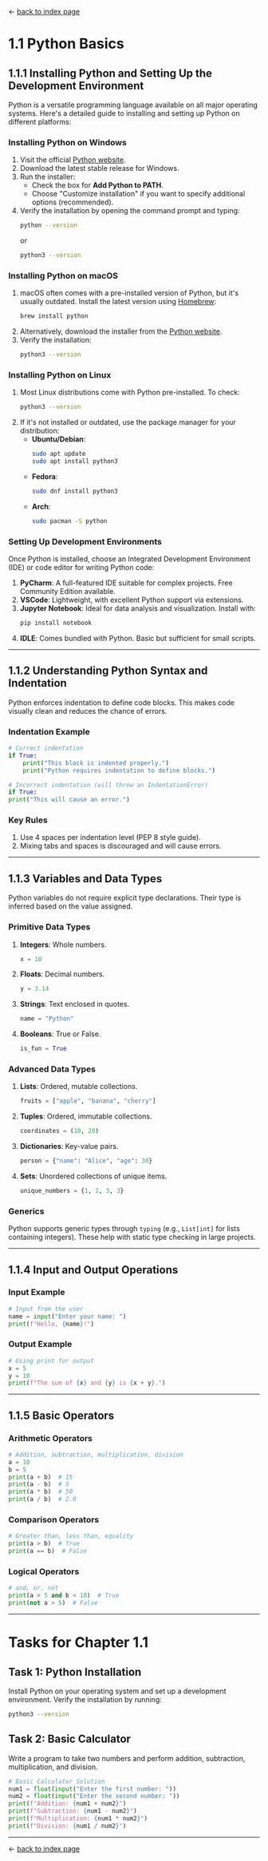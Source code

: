 ← [back to index page](../index.md)
# **1.1 Python Basics**

## **1.1.1 Installing Python and Setting Up the Development Environment**

Python is a versatile programming language available on all major operating systems. Here's a detailed guide to installing and setting up Python on different platforms:

### **Installing Python on Windows**
1. Visit the official [Python website](https://www.python.org/).
2. Download the latest stable release for Windows.
3. Run the installer:
   - Check the box for **Add Python to PATH**.
   - Choose "Customize installation" if you want to specify additional options (recommended).
4. Verify the installation by opening the command prompt and typing:
   ```bash
   python --version
   ```
   or
   ```bash
   python3 --version
   ```

### **Installing Python on macOS**
1. macOS often comes with a pre-installed version of Python, but it's usually outdated. Install the latest version using [Homebrew](https://brew.sh/):
   ```bash
   brew install python
   ```
2. Alternatively, download the installer from the [Python website](https://www.python.org/).
3. Verify the installation:
   ```bash
   python3 --version
   ```

### **Installing Python on Linux**
1. Most Linux distributions come with Python pre-installed. To check:
   ```bash
   python3 --version
   ```
2. If it's not installed or outdated, use the package manager for your distribution:
   - **Ubuntu/Debian**:
     ```bash
     sudo apt update
     sudo apt install python3
     ```
   - **Fedora**:
     ```bash
     sudo dnf install python3
     ```
   - **Arch**:
     ```bash
     sudo pacman -S python
     ```

### **Setting Up Development Environments**
Once Python is installed, choose an Integrated Development Environment (IDE) or code editor for writing Python code:
1. **PyCharm**: A full-featured IDE suitable for complex projects. Free Community Edition available.
2. **VSCode**: Lightweight, with excellent Python support via extensions.
3. **Jupyter Notebook**: Ideal for data analysis and visualization. Install with:
   ```bash
   pip install notebook
   ```
4. **IDLE**: Comes bundled with Python. Basic but sufficient for small scripts.

---

## **1.1.2 Understanding Python Syntax and Indentation**

Python enforces indentation to define code blocks. This makes code visually clean and reduces the chance of errors.

### **Indentation Example**
```python
# Correct indentation
if True:
    print("This block is indented properly.")
    print("Python requires indentation to define blocks.")

# Incorrect indentation (will throw an IndentationError)
if True:
print("This will cause an error.")
```

### **Key Rules**
1. Use 4 spaces per indentation level (PEP 8 style guide).
2. Mixing tabs and spaces is discouraged and will cause errors.

---

## **1.1.3 Variables and Data Types**

Python variables do not require explicit type declarations. Their type is inferred based on the value assigned.

### **Primitive Data Types**
1. **Integers**: Whole numbers.
   ```python
   x = 10
   ```
2. **Floats**: Decimal numbers.
   ```python
   y = 3.14
   ```
3. **Strings**: Text enclosed in quotes.
   ```python
   name = "Python"
   ```
4. **Booleans**: True or False.
   ```python
   is_fun = True
   ```

### **Advanced Data Types**
1. **Lists**: Ordered, mutable collections.
   ```python
   fruits = ["apple", "banana", "cherry"]
   ```
2. **Tuples**: Ordered, immutable collections.
   ```python
   coordinates = (10, 20)
   ```
3. **Dictionaries**: Key-value pairs.
   ```python
   person = {"name": "Alice", "age": 30}
   ```
4. **Sets**: Unordered collections of unique items.
   ```python
   unique_numbers = {1, 2, 3, 3}
   ```

### **Generics**
Python supports generic types through `typing` (e.g., `List[int]` for lists containing integers). These help with static type checking in large projects.

---

## **1.1.4 Input and Output Operations**

### **Input Example**
```python
# Input from the user
name = input("Enter your name: ")
print(f"Hello, {name}!")
```

### **Output Example**
```python
# Using print for output
x = 5
y = 10
print(f"The sum of {x} and {y} is {x + y}.")
```

---

## **1.1.5 Basic Operators**

### **Arithmetic Operators**
```python
# Addition, subtraction, multiplication, division
a = 10
b = 5
print(a + b)  # 15
print(a - b)  # 5
print(a * b)  # 50
print(a / b)  # 2.0
```

### **Comparison Operators**
```python
# Greater than, less than, equality
print(a > b)  # True
print(a == b)  # False
```

### **Logical Operators**
```python
# and, or, not
print(a > 5 and b < 10)  # True
print(not a > 5)  # False
```

---

# **Tasks for Chapter 1.1**

## **Task 1: Python Installation**
Install Python on your operating system and set up a development environment. Verify the installation by running:
```bash
python3 --version
```

## **Task 2: Basic Calculator**
Write a program to take two numbers and perform addition, subtraction, multiplication, and division.

```python
# Basic Calculator Solution
num1 = float(input("Enter the first number: "))
num2 = float(input("Enter the second number: "))
print(f"Addition: {num1 + num2}")
print(f"Subtraction: {num1 - num2}")
print(f"Multiplication: {num1 * num2}")
print(f"Division: {num1 / num2}")
```
---

← [back to index page](../index.md)